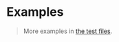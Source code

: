# Examples

> More examples in [the test files](https://github.com/data-structures-and-algorithms/skip-list/tree/main/test/src).
